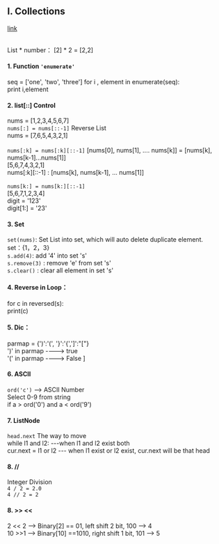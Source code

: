 ## I. Collections
[link](http://www.google.com)

<br>List * number： [2] * 2 =  [2,2]<br> 

#### 1. Function `'enumerate'`
seq = ['one', 'two', 'three']
for i , element in enumerate(seq):<br>
    print i,element

#### 2. list[::] Control
nums = [1,2,3,4,5,6,7]<br>
`nums[:] = nums[::-1]`    Reverse List    <br>
nums = [7,6,5,4,3,2,1]<br><br>
`nums[:k] = nums[:k][::-1]` [nums[0], nums[1], .... nums[k]] = [nums[k], nums[k-1]...nums[1]]<br>
[5,6,7,4,3,2,1]<br>
nums[:k][::-1] : [nums[k], nums[k-1], ... nums[1]]<br><br>
`nums[k:] = nums[k:][::-1] `<br>
[5,6,7,1,2,3,4]
<br>
digit = '123'   <br>
digit[1:] = '23'    <br>

#### 3. Set
`set(nums)`: Set List into set, which will auto delete duplicate element.<br>
set：{1，2，3}<br>
`s.add(4)`: add '4' into set 's'<br>
`s.remove(3)` : remove 'e' from set 's'<br>
`s.clear()` : clear all element in set 's'

#### 4. Reverse in Loop：
for c in reversed(s):   <br>
    print(c)

#### 5. Dic：
parmap = {')':'(', '}':'{',']':"["} <br>
')' in parmap ----> true    <br>
'(' in parmap ----> False   ]<br>

#### 6. ASCII
`ord('c')` --> ASCII Number<br>
Select 0-9 from string<br>
if a > ord('0') and a < ord('9')<br>

#### 7. ListNode
`head.next` The way to move<br>
while l1 and l2: ---when l1 and l2 exist both <br>
cur.next = l1 or l2 --- when l1 exist or l2 exist, cur.next will be that head<br>

#### 8. //
Integer Division<br>
`4 / 2 = 2.0`<br>
`4 // 2 = 2`<br>

#### 8. >> <<
2 << 2 --> Binary[2] == 01, left shift 2 bit, 100 --> 4 <br>
10 >>1 --> Binary[10] ==1010, right shift 1 bit, 101 --> 5 <br>






